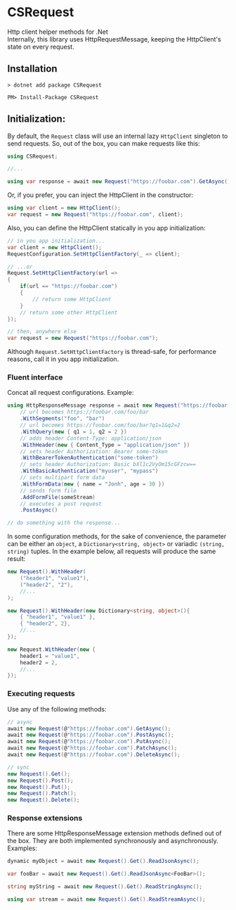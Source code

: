# CSRequest
Http client helper methods for .Net </br>
Internally, this library uses HttpRequestMessage, keeping the HttpClient's state on every request. </br>

## Installation
```shell
> dotnet add package CSRequest
```
```shell
PM> Install-Package CSRequest
```

## Initialization:
By default, the ```Request``` class will use an internal lazy ```HttpClient``` singleton to send requests. So, out of the box, you can make requests like this:
```cs
using CSRequest;

//...

using var response = await new Request("https://foobar.com").GetAsync();
```
Or, if you prefer, you can inject the HttpClient in the constructor:
```cs
using var client = new HttpClient();
var request = new Request("https://foobar.com", client);
``` 
Also, you can define the HttpClient statically in you app initialization:
```cs
// in you app initialization...
var client = new HttpClient();
RequestConfiguration.SetHttpClientFactory(_ => client);

// ...or
Request.SetHttpClientFactory(url => 
{
    if(url == "https://foobar.com")
    {
        // return some HttpClient
    }
    // return some other HttpClient
});

// then, anywhere else
var request = new Request("https://foobar.com");

```
Although `Request.SetHttpClientFactory` is thread-safe, for performance reasons, call it in you app initialization.
### Fluent interface
Concat all request configurations.
Example:
```cs
using HttpResponseMessage response = await new Request("https://foobar.com")
    // url becomes https://foobar.com/foo/bar
    .WithSegments("foo", "bar") 
    // url becomes https://foobar.com/foo/bar?q1=1&q2=2
    .WithQuery(new { q1 = 1, q2 = 2 })
    // adds header Content-Type: application/json
    .WithHeader(new { Content_Type = "application/json" })
    // sets header Authorization: Bearer some-token
    .WithBearerTokenAuthentication("some-token") 
    // sets header Authorization: Basic bXl1c2VyOm15cGFzcw==
    .WithBasicAuthentication("myuser", "mypass") 
    // sets multipart form data
    .WithFormData(new { name = "Jonh", age = 30 }) 
    // sends form file
    .AddFormFile(someStream) 
    // executes a post request
    .PostAsync() 

// do something with the response...
```
In some configuration methods, for the sake of convenience, the parameter can be either an `object`, a `Dictionary<string, object>` or variadic `(string, string)` tuples.
In the example below, all requests will produce the same result:
```cs
new Request().WithHeader(
    ("header1", "value1"),
    ("header2", "2"),
    //...
);

new Request().WithHeader(new Dictionary<string, object>(){
    { "header1", "value1" },
    { "header2", 2},
    //...
});

new Request.WithHeader(new {
    header1 = "value1",
    header2 = 2,
    //...
});
```

### Executing requests
Use any of the following methods:
```cs
// async
await new Request(@"https://foobar.com").GetAsync();
await new Request(@"https://foobar.com").PostAsync();
await new Request(@"https://foobar.com").PutAsync();
await new Request(@"https://foobar.com").PatchAsync();
await new Request(@"https://foobar.com").DeleteAsync();

// sync
new Request().Get();
new Request().Post();
new Request().Put();
new Request().Patch();
new Request().Delete();
```


### Response extensions
There are some HttpResponseMessage extension methods defined out of the box. They are both implemented synchronously and asynchronously.
Examples:
```cs
dynamic myObject = await new Request().Get().ReadJsonAsync();

var fooBar = await new Request().Get().ReadJsonAsync<FooBar>();

string myString = await new Request().Get().ReadStringAsync();

using var stream = await new Request().Get().ReadStreamAsync();
```
